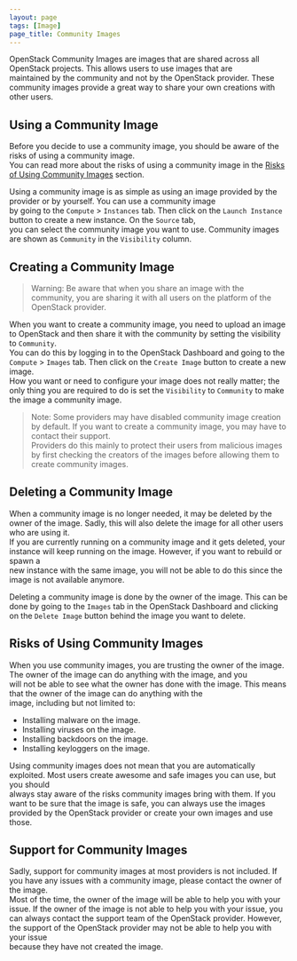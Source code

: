 ```yaml
---
layout: page
tags: [Image]
page_title: Community Images
---
```


OpenStack Community Images are images that are shared across all OpenStack projects. This allows users to use images that are  
maintained by the community and not by the OpenStack provider. These community images provide a great way to share your own creations with other users.

## Using a Community Image
Before you decide to use a community image, you should be aware of the risks of using a community image.  
You can read more about the risks of using a community image in the [Risks of Using Community Images](#risks-of-using-community-images) section.

Using a community image is as simple as using an image provided by the provider or by yourself. You can use a community image  
by going to the `Compute` > `Instances` tab. Then click on the `Launch Instance` button to create a new instance. On the `Source` tab,  
you can select the community image you want to use. Community images are shown as `Community` in the `Visibility` column.

## Creating a Community Image
> Warning: Be aware that when you share an image with the community, you are sharing it with all users on the platform of the OpenStack provider.

When you want to create a community image, you need to upload an image to OpenStack and then share it with the community by setting the visibility to `Community`.  
You can do this by logging in to the OpenStack Dashboard and going to the `Compute` > `Images` tab. Then click on the `Create Image` button to create a new image.  
How you want   or need to configure your image does not really matter; the only thing you are required to do is set the `Visibility` to `Community` to make the image a community image.

> Note: Some providers may have disabled community image creation by default. If you want to create a community image, you may have to contact their support.  
Providers do this mainly to protect their users from malicious images by first checking the creators of the images before allowing them to create community images.

## Deleting a Community Image
When a community image is no longer needed, it may be deleted by the owner of the image. Sadly, this will also delete the image for all other users who are using it.  
If you are currently running on a community image and it gets deleted, your instance will keep running on the image. However, if you want to rebuild or spawn a  
new instance with the same image, you will not be able to do this since the image is not available anymore.

Deleting a community image is done by the owner of the image. This can be done by going to the `Images` tab in the OpenStack Dashboard and clicking  
on the `Delete Image` button behind the image you want to delete.

## Risks of Using Community Images
When you use community images, you are trusting the owner of the image. The owner of the image can do anything with the image, and you  
will not be able to see what the owner has done with the image. This means that the owner of the image can do anything with the  
image, including but not limited to:
- Installing malware on the image.
- Installing viruses on the image.
- Installing backdoors on the image.
- Installing keyloggers on the image.

Using community images does not mean that you are automatically exploited. Most users create awesome and safe images you can use, but you should  
always stay aware of the risks community images bring with them. If you want to be sure that the image is safe, you can always use the images  
provided by the OpenStack provider or create your own images and use those.

## Support for Community Images
Sadly, support for community images at most providers is not included. If you have any issues with a community image, please contact the owner of the image.  
Most of the time, the owner of the image will be able to help you with your issue. If the owner of the image is not able to help you with your issue, you  
can always contact the support team of the OpenStack provider. However, the support of the OpenStack provider may not be able to help you with your issue  
because they have not created the image.